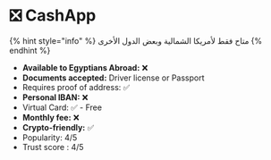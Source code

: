 # ❎ CashApp

{% hint style="info" %}
متاح فقط لأمريكا الشمالية وبعض الدول الأخرى
{% endhint %}

* **Available to Egyptians Abroad:** ❌
* **Documents accepted:** Driver license or Passport
* Requires proof of address: ✅
* **Personal IBAN:** ❌
* Virtual Card: ✅ - Free
* **Monthly fee:** ❌
* **Crypto-friendly:** ✅
* Popularity: 4/5
* Trust score : 4/5

